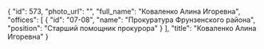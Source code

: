 {
    "id": 573,
    "photo_url": "",
    "full_name": "Коваленко Алина Игоревна",
    "offices": [
        {
            "id": "07-08",
            "name": "Прокуратура Фрунзенского района",
            "position": "Старший помощник прокурора"
        }
    ],
    "title": "Коваленко Алина Игоревна"
}